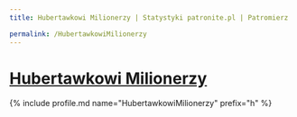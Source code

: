 ```yaml
---
title: Hubertawkowi Milionerzy | Statystyki patronite.pl | Patromierz

permalink: /HubertawkowiMilionerzy
---
```


# [Hubertawkowi Milionerzy](https://patronite.pl/HubertawkowiMilionerzy)

{% include profile.md name="HubertawkowiMilionerzy" prefix="h" %}
